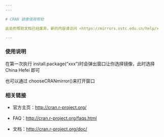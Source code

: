 ```yaml
---
---

# CRAN 镜像使用帮助

此处的帮助文档已经废弃，新的内容请访问 <https://mirrors.ustc.edu.cn/help/>

---
```


### 使用说明

在第一次执行 install.package(“xxx”)时会弹出窗口让你选择镜像，此时选择 China Hefei 即可

也可以通过 chooseCRANmirror()来打开窗口

### 相关链接

- 官方主页：<http://cran.r-project.org/>

- FAQ：<http://cran.r-project.org/faqs.html>

- 文档：<http://cran.r-project.org/doc/>
